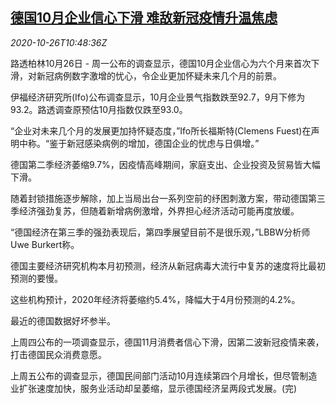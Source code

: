 <!--1603711398000-->
[德国10月企业信心下滑 难敌新冠疫情升温焦虑](https://cn.reuters.com/article/germany-oct-business-confidence-1026-idCNKBS27B18H)
------

<div><i>2020-10-26T10:48:36Z</i></div><p>路透柏林10月26日 - 周一公布的调查显示，德国10月企业信心为六个月来首次下滑，对新冠病例数字激增的忧心，令企业更加怀疑未来几个月的前景。</p><p>伊福经济研究所(Ifo)公布调查显示，10月企业景气指数跌至92.7，9月下修为93.2。路透调查原预估10月指数仅跌至93.0。</p><p>“企业对未来几个月的发展更加持怀疑态度，”Ifo所长福斯特(Clemens Fuest)在声明中称。“鉴于新冠感染病例的增加，德国企业的忧虑与日俱增。”</p><p>德国第二季经济萎缩9.7%，因疫情高峰期间，家庭支出、企业投资及贸易皆大幅下滑。</p><p>随着封锁措施逐步解除，加上当局出台一系列空前的纾困刺激方案，带动德国第三季经济强劲复苏，但随着新增病例激增，外界担心经济活动可能再度放缓。</p><p>“德国经济在第三季的强劲表现后，第四季展望目前不是很乐观，”LBBW分析师Uwe Burkert称。</p><p>德国主要经济研究机构本月初预测，经济从新冠病毒大流行中复苏的速度将比最初预测的要慢。</p><p>这些机构预计，2020年经济将萎缩约5.4%，降幅大于4月份预测的4.2%。</p><p>最近的德国数据好坏参半。</p><p>上周四公布的一项调查显示，德国11月消费者信心下滑，因第二波新冠疫情来袭，打击德国民众消费意愿。</p><p>上周五公布的调查显示，德国民间部门活动10月连续第四个月增长，但尽管制造业扩张速度加快，服务业活动却呈萎缩，显示德国经济呈两段式发展。(完)</p>

